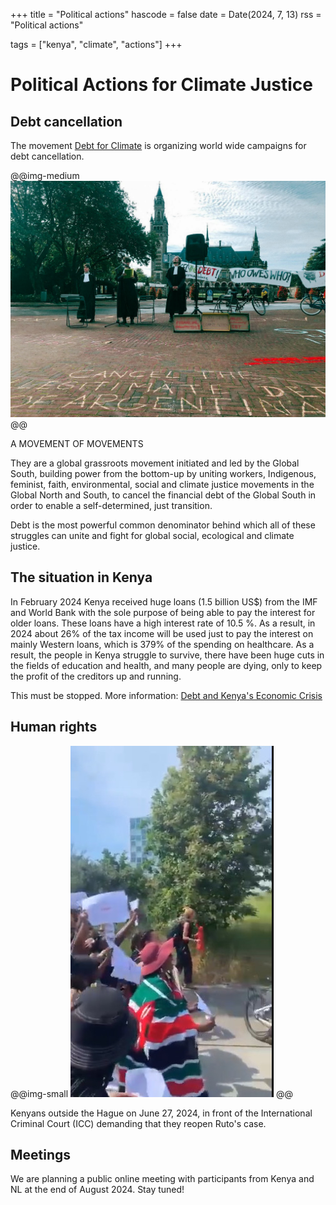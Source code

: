 +++
title = "Political actions"
hascode = false
date = Date(2024, 7, 13)
rss = "Political actions"

tags = ["kenya", "climate", "actions"]
+++


# Political Actions for Climate Justice

## Debt cancellation

The movement [Debt for Climate](https://www.debtforclimate.org/) is organizing world wide campaigns for debt cancellation.

@@img-medium ![alt](/assets/amsterdam.jpeg) @@

A MOVEMENT OF MOVEMENTS 

They are a global grassroots movement initiated and led by the Global South, building power from the bottom-up by uniting workers, Indigenous, feminist, faith, environmental, social and climate justice movements in the Global North and South, to cancel the financial debt of the Global South in order to enable a self-determined, just transition.

Debt is the most powerful common denominator behind which all of these struggles can unite and fight for global social, ecological and climate justice.

## The situation in Kenya
In February 2024 Kenya received huge loans (1.5 billion US\$) from the IMF and World Bank with the sole purpose of being able to pay the interest for older loans. These loans have a high interest rate of 10.5 %. As a result, in 2024 about 26% of the tax income will be used just to pay the interest on mainly Western loans, which is 379% of the spending on healthcare. As a result, the people in Kenya struggle to survive, there have been huge cuts in the fields of education and health, and many people are dying, only to keep the profit of the creditors up and running.

This must be stopped. More information:
[Debt and Kenya's Economic Crisis](https://debtjustice.org.uk/blog/debt-and-kenyas-economic-crisis)
​
## Human rights

@@img-small ![alt](/assets/denhaag.jpeg) @@

Kenyans outside the Hague on June 27, 2024, in front of the International Criminal Court (ICC) demanding that they reopen Ruto's case. 

## Meetings
We are planning a public online meeting with participants from Kenya and NL at the end of August 2024. Stay tuned!

